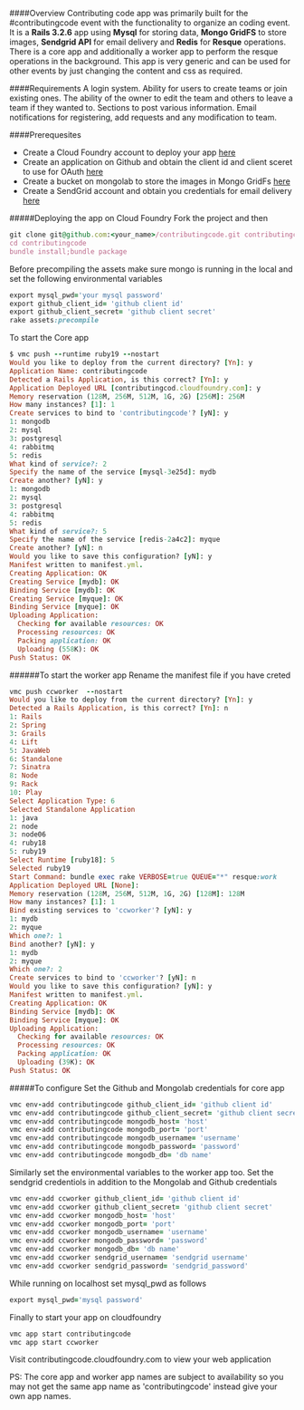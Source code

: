 ####Overview
Contributing code app was primarily built for the #contributingcode event with the functionality to organize an coding event.
It is a **Rails 3.2.6** app using **Mysql** for storing data, **Mongo GridFS** to store images, **Sendgrid API** for email delivery
and **Redis** for **Resque** operations. There is a core app and additionally a worker app to perform the resque operations in 
the background. This app is very generic and can be used for other events by just changing the content and css as required.

####Requirements
A login system. 
Ability for users to create teams or join existing ones. 
The ability of the owner to edit the team and others to leave a team if they wanted to. 
Sections to post various information. 
Email notifications for registering, add requests and any modification to team.

####Prerequesites 
* Create a Cloud Foundry account to deploy your app [here](http://www.cloudfoundry.com/)
* Create an application on Github and obtain the client id and client sceret to use for OAuth [here](https://github.com/settings/applications)
* Create a bucket on mongolab to store the images in Mongo GridFs [here](https://mongolab.com/home)
* Create a SendGrid account and obtain you credentials for email delivery [here](http://sendgrid.com/)

#####Deploying the app on Cloud Foundry
Fork the project and then 
```ruby
git clone git@github.com:<your_name>/contributingcode.git contributingcode
cd contributingcode
bundle install;bundle package
```
Before precompiling the assets make sure mongo is running in the local and set the following environmental variables 
```ruby
export mysql_pwd='your mysql password'
export github_client_id= 'github client id'
export github_client_secret= 'github client secret'
rake assets:precompile
```

To start the Core app 
```ruby
$ vmc push --runtime ruby19 --nostart
Would you like to deploy from the current directory? [Yn]: y
Application Name: contributingcode
Detected a Rails Application, is this correct? [Yn]: y
Application Deployed URL [contributingcod.cloudfoundry.com]: y
Memory reservation (128M, 256M, 512M, 1G, 2G) [256M]: 256M
How many instances? [1]: 1
Create services to bind to 'contributingcode'? [yN]: y
1: mongodb
2: mysql
3: postgresql
4: rabbitmq
5: redis
What kind of service?: 2
Specify the name of the service [mysql-3e25d]: mydb
Create another? [yN]: y
1: mongodb
2: mysql
3: postgresql
4: rabbitmq
5: redis
What kind of service?: 5
Specify the name of the service [redis-2a4c2]: myque
Create another? [yN]: n
Would you like to save this configuration? [yN]: y
Manifest written to manifest.yml.
Creating Application: OK
Creating Service [mydb]: OK
Binding Service [mydb]: OK
Creating Service [myque]: OK
Binding Service [myque]: OK
Uploading Application:
  Checking for available resources: OK
  Processing resources: OK
  Packing application: OK
  Uploading (558K): OK   
Push Status: OK
```

######To start the worker app 
Rename the manifest file if you have creted 
```ruby
vmc push ccworker  --nostart
Would you like to deploy from the current directory? [Yn]: y
Detected a Rails Application, is this correct? [Yn]: n
1: Rails
2: Spring
3: Grails
4: Lift
5: JavaWeb
6: Standalone
7: Sinatra
8: Node
9: Rack
10: Play
Select Application Type: 6
Selected Standalone Application
1: java
2: node
3: node06
4: ruby18
5: ruby19
Select Runtime [ruby18]: 5
Selected ruby19
Start Command: bundle exec rake VERBOSE=true QUEUE="*" resque:work    
Application Deployed URL [None]: 
Memory reservation (128M, 256M, 512M, 1G, 2G) [128M]: 128M
How many instances? [1]: 1
Bind existing services to 'ccworker'? [yN]: y
1: mydb
2: myque
Which one?: 1
Bind another? [yN]: y
1: mydb
2: myque
Which one?: 2
Create services to bind to 'ccworker'? [yN]: n
Would you like to save this configuration? [yN]: y
Manifest written to manifest.yml.
Creating Application: OK
Binding Service [mydb]: OK
Binding Service [myque]: OK
Uploading Application:
  Checking for available resources: OK
  Processing resources: OK
  Packing application: OK
  Uploading (39K): OK   
Push Status: OK
```
#####To configure
Set the Github and  Mongolab credentials for core app
```ruby
vmc env-add contributingcode github_client_id= 'github client id'
vmc env-add contributingcode github_client_secret= 'github client secret'
vmc env-add contributingcode mongodb_host= 'host'
vmc env-add contributingcode mongodb_port= 'port'
vmc env-add contributingcode mongodb_username= 'username'
vmc env-add contributingcode mongodb_password= 'password'
vmc env-add contributingcode mongodb_db= 'db name'
```

Similarly set the environmental variables to the worker app too. Set the sendgrid credentiols in addition to the 
Mongolab and Github credentials
```ruby
vmc env-add ccworker github_client_id= 'github client id'
vmc env-add ccworker github_client_secret= 'github client secret'
vmc env-add ccworker mongodb_host= 'host'
vmc env-add ccworker mongodb_port= 'port'
vmc env-add ccworker mongodb_username= 'username'
vmc env-add ccworker mongodb_password= 'password'
vmc env-add ccworker mongodb_db= 'db name'
vmc env-add ccworker sendgrid_username= 'sendgrid username'
vmc env-add ccworker sendgrid_password= 'sendgrid_password'
```

While running on localhost set mysql_pwd as follows
```ruby 
export mysql_pwd='mysql password'
```

Finally to start your app on cloudfoundry 
```ruby 
vmc app start contributingcode
vmc app start ccworker
```

Visit contributingcode.cloudfoundry.com to view your web application 

PS: The core app and worker app names are subject to availability so you may not get the same app name as 'contributingcode' instead 
give your own app names.



